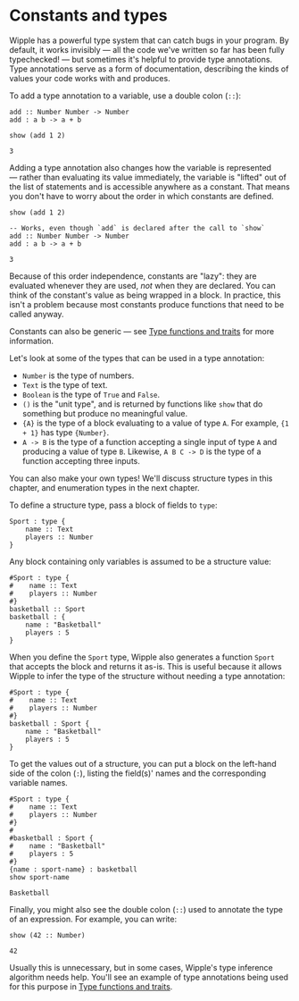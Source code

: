 # Constants and types

Wipple has a powerful type system that can catch bugs in your program. By default, it works invisibly — all the code we've written so far has been fully typechecked! — but sometimes it's helpful to provide type annotations. Type annotations serve as a form of documentation, describing the kinds of values your code works with and produces.

To add a type annotation to a variable, use a double colon (`::`):

```wipple
add :: Number Number -> Number
add : a b -> a + b

show (add 1 2)
```

```wipple-output
3
```

Adding a type annotation also changes how the variable is represented — rather than evaluating its value immediately, the variable is "lifted" out of the list of statements and is accessible anywhere as a constant. That means you don't have to worry about the order in which constants are defined.

```wipple
show (add 1 2)

-- Works, even though `add` is declared after the call to `show`
add :: Number Number -> Number
add : a b -> a + b
```

```wipple-output
3
```

Because of this order independence, constants are "lazy": they are evaluated whenever they are used, _not_ when they are declared. You can think of the constant's value as being wrapped in a block. In practice, this isn't a problem because most constants produce functions that need to be called anyway.

Constants can also be generic — see [Type functions and traits](./type-functions-and-traits.md) for more information.

Let's look at some of the types that can be used in a type annotation:

-   `Number` is the type of numbers.
-   `Text` is the type of text.
-   `Boolean` is the type of `True` and `False`.
-   `()` is the "unit type", and is returned by functions like `show` that do something but produce no meaningful value.
-   `{A}` is the type of a block evaluating to a value of type `A`. For example, `{1 + 1}` has type `{Number}`.
-   `A -> B` is the type of a function accepting a single input of type `A` and producing a value of type `B`. Likewise, `A B C -> D` is the type of a function accepting three inputs.

You can also make your own types! We'll discuss structure types in this chapter, and enumeration types in the next chapter.

To define a structure type, pass a block of fields to `type`:

```wipple
Sport : type {
    name :: Text
    players :: Number
}
```

Any block containing only variables is assumed to be a structure value:

```wipple
#Sport : type {
#    name :: Text
#    players :: Number
#}
basketball :: Sport
basketball : {
    name : "Basketball"
    players : 5
}
```

When you define the `Sport` type, Wipple also generates a function `Sport` that accepts the block and returns it as-is. This is useful because it allows Wipple to infer the type of the structure without needing a type annotation:

```wipple
#Sport : type {
#    name :: Text
#    players :: Number
#}
basketball : Sport {
    name : "Basketball"
    players : 5
}
```

To get the values out of a structure, you can put a block on the left-hand side of the colon (`:`), listing the field(s)' names and the corresponding variable names.

```wipple
#Sport : type {
#    name :: Text
#    players :: Number
#}
#
#basketball : Sport {
#    name : "Basketball"
#    players : 5
#}
{name : sport-name} : basketball
show sport-name
```

```wipple-output
Basketball
```

Finally, you might also see the double colon (`::`) used to annotate the type of an expression. For example, you can write:

```wipple
show (42 :: Number)
```

```wipple-output
42
```

Usually this is unnecessary, but in some cases, Wipple's type inference algorithm needs help. You'll see an example of type annotations being used for this purpose in [Type functions and traits](./type-functions-and-traits.md).
